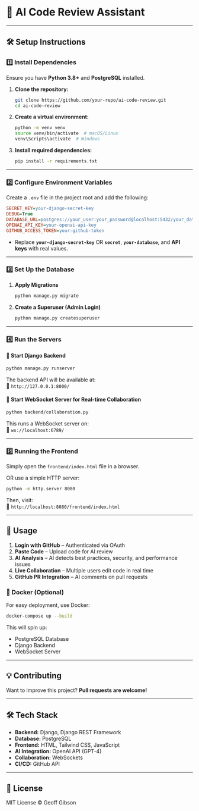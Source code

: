 # 🚀 AI Code Review Assistant

---

## **🛠 Setup Instructions**

### **1️⃣ Install Dependencies**
Ensure you have **Python 3.8+** and **PostgreSQL** installed.

1. **Clone the repository:**
   ```sh
   git clone https://github.com/your-repo/ai-code-review.git
   cd ai-code-review
   ```

2. **Create a virtual environment:**
   ```sh
   python -m venv venv
   source venv/bin/activate  # macOS/Linux
   venv\Scripts\activate  # Windows
   ```

3. **Install required dependencies:**
   ```sh
   pip install -r requirements.txt
   ```

---

### **2️⃣ Configure Environment Variables**
Create a `.env` file in the project root and add the following:

```ini
SECRET_KEY=your-django-secret-key
DEBUG=True
DATABASE_URL=postgres://your_user:your_password@localhost:5432/your_database
OPENAI_API_KEY=your-openai-api-key
GITHUB_ACCESS_TOKEN=your-github-token
```
- Replace **`your-django-secret-key`** OR **`secret`**, **`your-database`**, and **API keys** with real values.

---

### **3️⃣ Set Up the Database**
1. **Apply Migrations**  
   ```sh
   python manage.py migrate
   ```

2. **Create a Superuser (Admin Login)**  
   ```sh
   python manage.py createsuperuser
   ```

---

### **4️⃣ Run the Servers**
#### **📌 Start Django Backend**
```sh
python manage.py runserver
```
The backend API will be available at:  
📍 `http://127.0.0.1:8000/`

#### **📌 Start WebSocket Server for Real-time Collaboration**
```sh
python backend/collaboration.py
```
This runs a WebSocket server on:  
📍 `ws://localhost:6789/`

---

### **5️⃣ Running the Frontend**
Simply open the `frontend/index.html` file in a browser.

OR use a simple HTTP server:
```sh
python -m http.server 8080
```
Then, visit:  
📍 `http://localhost:8080/frontend/index.html`

---

## **🔧 Usage**
1. **Login with GitHub** – Authenticated via OAuth  
2. **Paste Code** – Upload code for AI review  
3. **AI Analysis** – AI detects best practices, security, and performance issues  
4. **Live Collaboration** – Multiple users edit code in real time  
5. **GitHub PR Integration** – AI comments on pull requests  


### **🐳 Docker (Optional)**
For easy deployment, use Docker:

```sh
docker-compose up --build
```
This will spin up:
- PostgreSQL Database  
- Django Backend  
- WebSocket Server  

---

## **💡 Contributing**
Want to improve this project? **Pull requests are welcome!**

---

## **🛠 Tech Stack**
- **Backend:** Django, Django REST Framework  
- **Database:** PostgreSQL  
- **Frontend:** HTML, Tailwind CSS, JavaScript  
- **AI Integration:** OpenAI API (GPT-4)  
- **Collaboration:** WebSockets  
- **CI/CD:** GitHub API  

---

## **📜 License**
MIT License © Geoff Gibson
